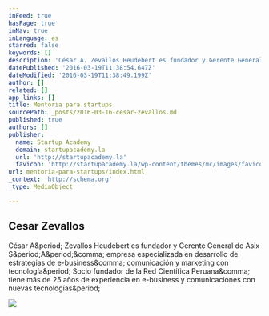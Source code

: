 ```yaml
---
inFeed: true
hasPage: true
inNav: true
inLanguage: es
starred: false
keywords: []
description: 'César A. Zevallos Heudebert es fundador y Gerente General de Asix S.A., empresa especializada en desarrollo de estrategias de e-business, comunicación y marketing con tecnología. Socio fundador de la Red Científica Peruana, tiene más de 25 años de experiencia en e-business y comunicaciones con nuevas tecnologías.'
datePublished: '2016-03-19T11:38:54.647Z'
dateModified: '2016-03-19T11:38:49.199Z'
author: []
related: []
app_links: []
title: Mentoria para startups
sourcePath: _posts/2016-03-16-cesar-zevallos.md
published: true
authors: []
publisher:
  name: Startup Academy
  domain: startupacademy.la
  url: 'http://startupacademy.la'
  favicon: 'http://startupacademy.la/wp-content/themes/mc/images/favicon.ico'
url: mentoria-para-startups/index.html
_context: 'http://schema.org'
_type: MediaObject

---
```

<article style=""><h1>Cesar Zevallos</h1><p>César A&amp;period; Zevallos Heudebert es fundador y Gerente General de Asix S&amp;period;A&amp;period;&amp;comma; empresa especializada en desarrollo de estrategias de e-business&amp;comma; comunicación y marketing con tecnología&amp;period; Socio fundador de la Red Científica Peruana&amp;comma; tiene más de 25 años de experiencia en e-business y comunicaciones con nuevas tecnologías&amp;period;</p><img src="http://startupacademy.la/mentors/cesar-zevallos.jpg" /></article>